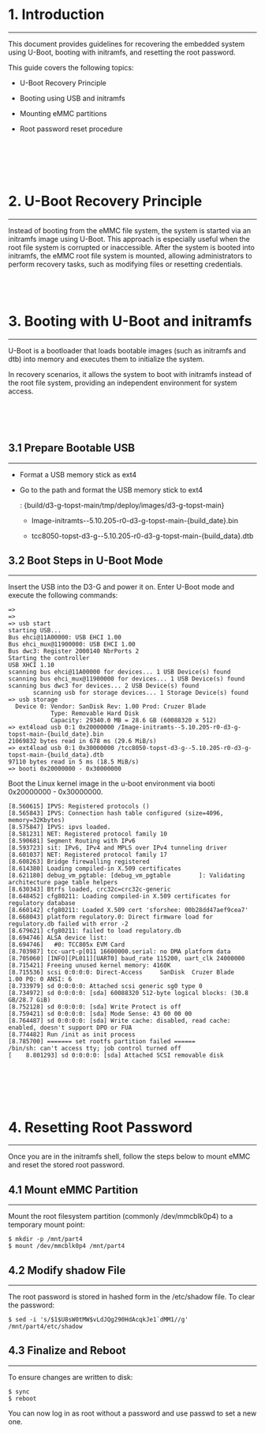 # 1. Introduction
---
This document provides guidelines for recovering the embedded system using U-Boot, booting with initramfs, and resetting the root password.

This guide covers the following topics:

- U-Boot Recovery Principle

- Booting using USB and initramfs

- Mounting eMMC partitions

- Root password reset procedure

<br/><br/><br/><br/>

# 2. U-Boot Recovery Principle
---
Instead of booting from the eMMC file system, the system is started via an initramfs image using U-Boot. This approach is especially useful when the root file system is corrupted or inaccessible. After the system is booted into initramfs, the eMMC root file system is mounted, allowing administrators to perform recovery tasks, such as modifying files or resetting credentials.
</br><br/><br/><br/>

# 3. Booting with U-Boot and initramfs
---
U-Boot is a bootloader that loads bootable images (such as initramfs and dtb) into memory and executes them to initialize the system. 

In recovery scenarios, it allows the system to boot with initramfs instead of the root file system, providing an independent environment for system access.

<br/><br/><br/>

## 3.1 Prepare Bootable USB
---
- Format a USB memory stick as ext4

- Go to the path and format the USB memory stick to ext4
 
     : {build/d3-g-topst-main/tmp/deploy/images/d3-g-topst-main}

  -  Image-initramts--5.10.205-r0-d3-g-topst-main-{build_date}.bin

  -  tcc8050-topst-d3-g--5.10.205-r0-d3-g-topst-main-{build_data}.dtb


## 3.2 Boot Steps in U-Boot Mode
---
Insert the USB into the D3-G and power it on. Enter U-Boot mode and execute the following commands:

```
=>
=>
=> usb start
starting USB...
Bus ehci@11A00000: USB EHCI 1.00
Bus ehci_mux@11900000: USB EHCI 1.00
Bus dwc3: Register 2000140 NbrPorts 2
Starting the controller
USB XHCI 1.10
scanning bus ehci@11A00000 for devices... 1 USB Device(s) found
scanning bus ehci_mux@11900000 for devices... 1 USB Device(s) found
scanning bus dwc3 for devices... 2 USB Device(s) found
       scanning usb for storage devices... 1 Storage Device(s) found
=> usb storage
  Device 0: Vendor: SanDisk Rev: 1.00 Prod: Cruzer Blade
            Type: Removable Hard Disk
            Capacity: 29340.0 MB = 28.6 GB (60088320 x 512)
=> ext4load usb 0:1 0x20000000 /Image-initramts--5.10.205-r0-d3-g-topst-main-{build_date}.bin
21069832 bytes read in 678 ms (29.6 MiB/s)
=> ext4load usb 0:1 0x30000000 /tcc8050-topst-d3-g--5.10.205-r0-d3-g-topst-main-{build_data}.dtb
97110 bytes read in 5 ms (18.5 MiB/s)
=> booti 0x20000000 - 0x30000000
```
Boot the Linux kernel image in the u-boot environment via booti 0x20000000 - 0x30000000.
```
[8.560615] IPVS: Registered protocols ()
[8.565843] IPVS: Connection hash table configured (size=4096, memory=32Kbytes)
[8.575847] IPVS: ipvs loaded.
[8.581231] NET: Registered protocol family 10
[8.590681] Segment Routing with IPv6
[8.593723] sit: IPv6, IPv4 and MPLS over IPv4 tunneling driver
[8.601037] NET: Registered protocol family 17
[8.608263] Bridge firewalling registered
[8.614380] Loading compiled-in X.509 certificates
[8.621180] debug_vm_pgtable: [debug_vm_pgtable        ]: Validating architecture page table helpers
[8.630343] Btrfs loaded, crc32c=crc32c-generic
[8.648452] cfg80211: Loading compiled-in X.509 certificates for regulatory database
[8.660142] cfg80211: Loaded X.509 cert 'sforshee: 00b28dd47aef9cea7'
[8.668043] platform regulatory.0: Direct firmware load for regulatory.db failed with error -2
[8.679621] cfg80211: failed to load regulatory.db
[8.694746] ALSA device list:
[8.694746]   #0: TCC805x EVM Card
[8.703987] tcc-uart-p[011 16600000.serial: no DMA platform data
[8.705060] [INFO][PL011][UART0] baud_rate 115200, uart_clk 24000000
[8.715421] Freeing unused kernel memory: 4160K
[8.715536] scsi 0:0:0:0: Direct-Access     SanDisk  Cruzer Blade     1.00 PQ: 0 ANSI: 6
[8.733979] sd 0:0:0:0: Attached scsi generic sg0 type 0
[8.734972] sd 0:0:0:0: [sda] 60088320 512-byte logical blocks: (30.8 GB/28.7 GiB)
[8.752128] sd 0:0:0:0: [sda] Write Protect is off
[8.759421] sd 0:0:0:0: [sda] Mode Sense: 43 00 00 00
[8.764487] sd 0:0:0:0: [sda] Write cache: disabled, read cache: enabled, doesn't support DPO or FUA
[8.774482] Run /init as init process
[8.785700] ======= set rootfs partition failed ======
/bin/sh: can't access tty; job control turned off
[    8.801293] sd 0:0:0:0: [sda] Attached SCSI removable disk
```

<br/><br/><br/><br/>

# 4. Resetting Root Password
---
Once you are in the initramfs shell, follow the steps below to mount eMMC and reset the stored root password.


## 4.1 Mount eMMC Partition
---
Mount the root filesystem partition (commonly /dev/mmcblk0p4) to a temporary mount point:

```
$ mkdir -p /mnt/part4
$ mount /dev/mmcblk0p4 /mnt/part4
```

## 4.2 Modify shadow File
---
The root password is stored in hashed form in the /etc/shadow file. To clear the password:

```
$ sed -i 's/$1$U8sW0tMW$vLdJQg290HdAcqkJe1`dMM1//g' /mnt/part4/etc/shadow
```

## 4.3 Finalize and Reboot
---
To ensure changes are written to disk:

```
$ sync
$ reboot
```
You can now log in as root without a password and use passwd to set a new one.